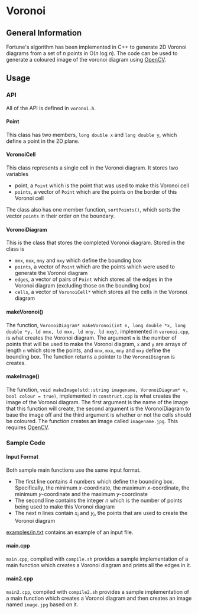 # Voronoi

## General Information

Fortune's algorithm has been implemented in C++ to generate 2D Voronoi diagrams from a set of *n* points in O(*n* log *n*). The code can be used to generate a coloured image of the voronoi diagram using [OpenCV](https://opencv.org "OpenCV").

## Usage

### API

All of the API is defined in `voronoi.h`. 

#### Point

This class has two members, `long double x` and `long double y`, which define a point in the 2D plane.

#### VoronoiCell

This class represents a single cell in the Voronoi diagram. It stores two variables
- point, a `Point` which is the point that was used to make this Voronoi cell
- `points`, a vector of `Point` which are the points on the border of this Voronoi cell

The class also has one member function, `sortPoints()`, which sorts the vector `points` in their order on the boundary. 

#### VoronoiDiagram

This is the class that stores the completed Voronoi diagram. Stored in the class is 
- `mnx`, `mxx`, `mny` and `mxy` which define the bounding box
- `points`, a vector of `Point` which are the points which were used to generate the Voronoi diagram
- `edges`, a vector of pairs of `Point` which stores all the edges in the Voronoi diagram (excluding those on the bounding box)
- `cells`, a vector of `VoronoiCell*` which stores all the cells in the Voronoi diagram

#### makeVoronoi()

The function, `VoronoiDiagram* makeVoronoi(int n, long double *x, long double *y, ld mnx, ld mxx, ld mny, ld mxy)`, implemented in `voronoi.cpp`, is what creates the Voronoi diagram. The argument `n` is the number of points that will be used to make the Voronoi diagram, `x` and `y` are arrays of length `n` which store the points, and `mnx`, `mxx`, `mny` and `mxy` define the bounding box. The function returns a pointer to the `VoronoiDiagram` is creates.

#### makeImage()

The function, `void makeImage(std::string imagename, VoronoiDiagram* v, bool colour = true)`, implemented in `construct.cpp` is what creates the image of the Voronoi diagram. The first argument is the name of the image that this function will create, the second argument is the VoronoiDiagram to base the image off and the third argument is whether or not the cells should be coloured. The function creates an image called `imagename.jpg`. This requires [OpenCV](https://opencv.org "OpenCV").

### Sample Code

#### Input Format

Both sample main functions use the same input format.

- The first line contains 4 numbers which define the bounding box. Specifically, the minimum *x*-coordinate, the maximum *x*-coordinate, the minimum *y*-coordinate and the maximum *y*-coordinate
- The second line contains the integer *n* which is the number of points being used to make this Voronoi diagram
- The next *n* lines contain *x*<sub>*i*</sub> and *y*<sub>*i*</sub>, the points that are used to create the Voronoi diagram

[examples/in.txt](https://github.com/AngusRitossa/Voronoi/blob/master/examples/in.txt "examples/in.txt") contains an example of an input file. 

#### main.cpp

`main.cpp`, compiled with `compile.sh` provides a sample implementation of a main function which creates a Voronoi diagram and prints all the edges in it.

#### main2.cpp

`main2.cpp`, compiled with `compile2.sh` provides a sample implementation of a main function which creates a Voronoi diagram and then creates an image named `image.jpg` based on it. 